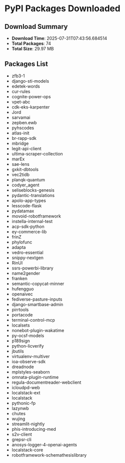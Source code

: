 # PyPI Packages Downloaded

## Download Summary
- **Download Time**: 2025-07-31T07:43:56.684514
- **Total Packages**: 74
- **Total Size**: 29.97 MB

## Packages List
- zfb3-1
- django-sti-models
- edetek-words
- cur-rules
- cognite-power-ops
- vpet-abc
- cdk-eks-karpenter
- Jord
- sarvamai
- zepben.ewb
- pyhscodes
- atlas-init
- br-rapp-sdk
- mbridge
- legit-api-client
- ultima-scraper-collection
- marEx
- sae-lens
- gxkit-dbtools
- vec2tidb
- planqk-quantum
- codyer_agent
- seliseblocks-genesis
- pydantic-translations
- apolo-app-types
- lesscode-flask
- pydatamax
- movoid-robotframework
- instella-internal-test
- acp-sdk-python
- ey-commerce-lib
- frinZ
- phylofunc
- adapta
- vedro-essential
- snippy-nextgen
- RinUI
- ssrs-powerbi-library
- name2gender
- franken
- semantic-copycat-minner
- hufengguo
- openaivec
- fediverse-pasture-inputs
- django-smartbase-admin
- pirrtools
- portacode
- terminal-control-mcp
- localsets
- nonebot-plugin-wakatime
- py-ocsf-models
- p189sign
- python-licverify
- jbutils
- virtualenv-multiver
- ioa-observe-sdk
- dreadnode
- mplstyles-seaborn
- omnata-plugin-runtime
- regula-documentreader-webclient
- icloudpd-web
- localstack-ext
- localstack
- pythonic-fp
- lazynwb
- chutes
- wujing
- streamlit-nightly
- phis-introducing-med
- s2v-client
- grepsr-cli
- anosys-logger-4-openai-agents
- localstack-core
- robotframework-schemathesislibrary

